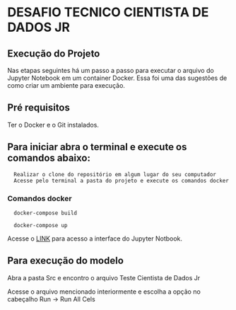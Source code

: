 # DESAFIO TECNICO CIENTISTA DE DADOS JR








## Execução do Projeto

Nas etapas seguintes há um passo a passo para executar o arquivo do Jupyter Notebook em um container Docker. Essa foi uma das sugestões de como criar um ambiente para execução.

## Pré requisitos

Ter o Docker e o Git instalados.

## Para iniciar abra o terminal e execute os comandos abaixo:

```
  Realizar o clone do repositório em algum lugar do seu computador
  Acesse pelo terminal a pasta do projeto e execute os comandos docker

```
### Comandos docker

```
  docker-compose build
```

```
  docker-compose up
```

Acesse o [LINK](http://127.0.0.1:8888/lab?token=easy) para acesso a interface do Jupyter Notbook.


## Para execução do modelo
Abra a pasta Src e encontro o arquivo Teste Cientista de Dados Jr

Acesse o arquivo mencionado interiormente e escolha a opção no cabeçalho Run -> Run All Cels

